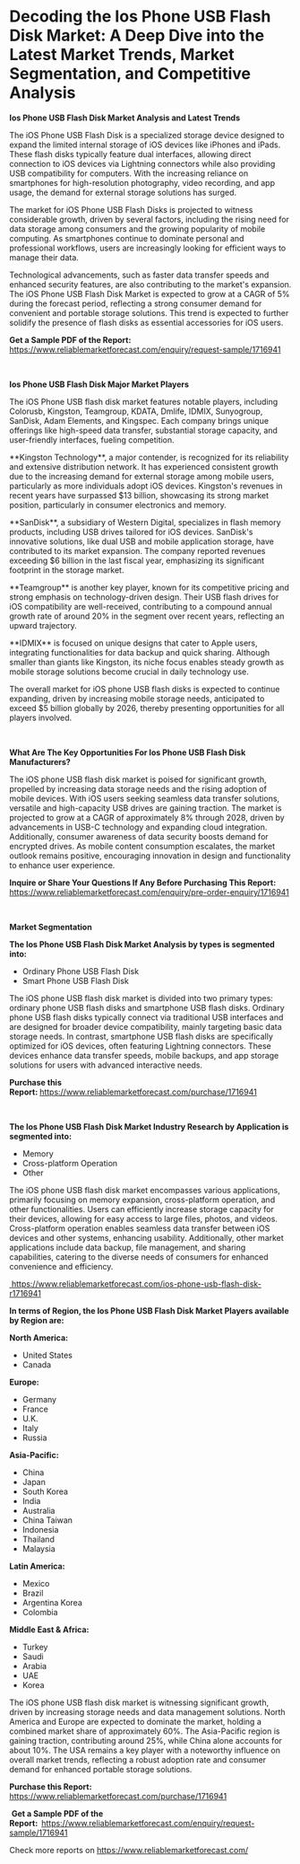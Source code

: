 <p><h1>Decoding the Ios Phone USB Flash Disk Market: A Deep Dive into the Latest Market Trends, Market Segmentation, and Competitive Analysis</h1></p><p><strong>Ios Phone USB Flash Disk Market Analysis and Latest Trends</strong></p>
<p><p>The iOS Phone USB Flash Disk is a specialized storage device designed to expand the limited internal storage of iOS devices like iPhones and iPads. These flash disks typically feature dual interfaces, allowing direct connection to iOS devices via Lightning connectors while also providing USB compatibility for computers. With the increasing reliance on smartphones for high-resolution photography, video recording, and app usage, the demand for external storage solutions has surged.</p><p>The market for iOS Phone USB Flash Disks is projected to witness considerable growth, driven by several factors, including the rising need for data storage among consumers and the growing popularity of mobile computing. As smartphones continue to dominate personal and professional workflows, users are increasingly looking for efficient ways to manage their data. </p><p>Technological advancements, such as faster data transfer speeds and enhanced security features, are also contributing to the market's expansion. The iOS Phone USB Flash Disk Market is expected to grow at a CAGR of 5% during the forecast period, reflecting a strong consumer demand for convenient and portable storage solutions. This trend is expected to further solidify the presence of flash disks as essential accessories for iOS users.</p></p>
<p><strong>Get a Sample PDF of the Report:&nbsp;</strong> <a href="https://www.reliablemarketforecast.com/enquiry/request-sample/1716941?utm_campaign=2291&utm_medium=2&utm_source=Github&utm_content=ia&utm_term=25032025&utm_id=ios-phone-usb-flash-disk">https://www.reliablemarketforecast.com/enquiry/request-sample/1716941</a></p>
<p>&nbsp;</p>
<p><strong>Ios Phone USB Flash Disk Major Market Players</strong></p>
<p><p>The iOS Phone USB flash disk market features notable players, including Colorusb, Kingston, Teamgroup, KDATA, Dmlife, IDMIX, Sunyogroup, SanDisk, Adam Elements, and Kingspec. Each company brings unique offerings like high-speed data transfer, substantial storage capacity, and user-friendly interfaces, fueling competition.</p><p>**Kingston Technology**, a major contender, is recognized for its reliability and extensive distribution network. It has experienced consistent growth due to the increasing demand for external storage among mobile users, particularly as more individuals adopt iOS devices. Kingston's revenues in recent years have surpassed $13 billion, showcasing its strong market position, particularly in consumer electronics and memory.</p><p>**SanDisk**, a subsidiary of Western Digital, specializes in flash memory products, including USB drives tailored for iOS devices. SanDisk's innovative solutions, like dual USB and mobile application storage, have contributed to its market expansion. The company reported revenues exceeding $6 billion in the last fiscal year, emphasizing its significant footprint in the storage market.</p><p>**Teamgroup** is another key player, known for its competitive pricing and strong emphasis on technology-driven design. Their USB flash drives for iOS compatibility are well-received, contributing to a compound annual growth rate of around 20% in the segment over recent years, reflecting an upward trajectory.</p><p>**IDMIX** is focused on unique designs that cater to Apple users, integrating functionalities for data backup and quick sharing. Although smaller than giants like Kingston, its niche focus enables steady growth as mobile storage solutions become crucial in daily technology use.</p><p>The overall market for iOS phone USB flash disks is expected to continue expanding, driven by increasing mobile storage needs, anticipated to exceed $5 billion globally by 2026, thereby presenting opportunities for all players involved.</p></p>
<p>&nbsp;</p>
<p><strong>What Are The Key Opportunities For Ios Phone USB Flash Disk Manufacturers?</strong></p>
<p><p>The iOS phone USB flash disk market is poised for significant growth, propelled by increasing data storage needs and the rising adoption of mobile devices. With iOS users seeking seamless data transfer solutions, versatile and high-capacity USB drives are gaining traction. The market is projected to grow at a CAGR of approximately 8% through 2028, driven by advancements in USB-C technology and expanding cloud integration. Additionally, consumer awareness of data security boosts demand for encrypted drives. As mobile content consumption escalates, the market outlook remains positive, encouraging innovation in design and functionality to enhance user experience.</p></p>
<p><strong>Inquire or Share Your Questions If Any Before Purchasing This Report:</strong> <a href="https://www.reliablemarketforecast.com/enquiry/pre-order-enquiry/1716941?utm_campaign=2291&utm_medium=2&utm_source=Github&utm_content=ia&utm_term=25032025&utm_id=ios-phone-usb-flash-disk">https://www.reliablemarketforecast.com/enquiry/pre-order-enquiry/1716941</a></p>
<p>&nbsp;</p>
<p><strong>Market Segmentation</strong></p>
<p><strong>The Ios Phone USB Flash Disk Market Analysis by types is segmented into:</strong></p>
<p><ul><li>Ordinary Phone USB Flash Disk</li><li>Smart Phone USB Flash Disk</li></ul></p>
<p><p>The iOS phone USB flash disk market is divided into two primary types: ordinary phone USB flash disks and smartphone USB flash disks. Ordinary phone USB flash disks typically connect via traditional USB interfaces and are designed for broader device compatibility, mainly targeting basic data storage needs. In contrast, smartphone USB flash disks are specifically optimized for iOS devices, often featuring Lightning connectors. These devices enhance data transfer speeds, mobile backups, and app storage solutions for users with advanced interactive needs.</p></p>
<p><strong>Purchase this Report:&nbsp;</strong><a href="https://www.reliablemarketforecast.com/purchase/1716941?utm_campaign=2291&utm_medium=2&utm_source=Github&utm_content=ia&utm_term=25032025&utm_id=ios-phone-usb-flash-disk">https://www.reliablemarketforecast.com/purchase/1716941</a></p>
<p>&nbsp;</p>
<p><strong>The Ios Phone USB Flash Disk Market Industry Research by Application is segmented into:</strong></p>
<p><ul><li>Memory</li><li>Cross-platform Operation</li><li>Other</li></ul></p>
<p><p>The iOS phone USB flash disk market encompasses various applications, primarily focusing on memory expansion, cross-platform operation, and other functionalities. Users can efficiently increase storage capacity for their devices, allowing for easy access to large files, photos, and videos. Cross-platform operation enables seamless data transfer between iOS devices and other systems, enhancing usability. Additionally, other market applications include data backup, file management, and sharing capabilities, catering to the diverse needs of consumers for enhanced convenience and efficiency.</p></p>
<p><a href="https://www.reliablemarketforecast.com/ios-phone-usb-flash-disk-r1716941?utm_campaign=2291&utm_medium=2&utm_source=Github&utm_content=ia&utm_term=25032025&utm_id=ios-phone-usb-flash-disk">&nbsp;https://www.reliablemarketforecast.com/ios-phone-usb-flash-disk-r1716941</a></p>
<p><strong>In terms of Region, the Ios Phone USB Flash Disk Market Players available by Region are:</strong></p>
<p>
    <p> <strong> North America: </strong>
        <ul>
            <li>United States</li>
            <li>Canada</li>
        </ul>
        </p> 
    <p> <strong> Europe: </strong>
        <ul>
            <li>Germany</li>
            <li>France</li>
            <li>U.K.</li>
            <li>Italy</li>
            <li>Russia</li>
        </ul>
        </p> 
    <p> <strong> Asia-Pacific: </strong>
        <ul>
            <li>China</li>
            <li>Japan</li>
            <li>South Korea</li>
            <li>India</li>
            <li>Australia</li>
            <li>China Taiwan</li>
            <li>Indonesia</li>
            <li>Thailand</li>
            <li>Malaysia</li>
        </ul>
        </p> 
    <p> <strong> Latin America: </strong>
        <ul>
            <li>Mexico</li>
            <li>Brazil</li>
            <li>Argentina Korea</li>
            <li>Colombia</li>
        </ul>
        </p> 
    <p> <strong> Middle East & Africa: </strong>
        <ul>
            <li>Turkey</li>
            <li>Saudi</li>
            <li>Arabia</li>
            <li>UAE</li>
            <li>Korea</li>
        </ul>
    </p>
    </p>
<p><p>The iOS phone USB flash disk market is witnessing significant growth, driven by increasing storage needs and data management solutions. North America and Europe are expected to dominate the market, holding a combined market share of approximately 60%. The Asia-Pacific region is gaining traction, contributing around 25%, while China alone accounts for about 10%. The USA remains a key player with a noteworthy influence on overall market trends, reflecting a robust adoption rate and consumer demand for enhanced portable storage solutions.</p></p>
<p><strong>Purchase this Report: </strong><a href="https://www.reliablemarketforecast.com/purchase/1716941?utm_campaign=2291&utm_medium=2&utm_source=Github&utm_content=ia&utm_term=25032025&utm_id=ios-phone-usb-flash-disk">https://www.reliablemarketforecast.com/purchase/1716941</a></p>
<p>&nbsp;<strong>Get a Sample PDF of the Report:&nbsp;&nbsp;</strong><a href="https://www.reliablemarketforecast.com/enquiry/request-sample/1716941?utm_campaign=2291&utm_medium=2&utm_source=Github&utm_content=ia&utm_term=25032025&utm_id=ios-phone-usb-flash-disk">https://www.reliablemarketforecast.com/enquiry/request-sample/1716941</a></p>
<p><strong></strong></p>
<p>Check more reports on <a href="https://www.reliablemarketforecast.com/?utm_campaign=2291&utm_medium=2&utm_source=Github&utm_content=ia&utm_term=25032025&utm_id=ios-phone-usb-flash-disk">https://www.reliablemarketforecast.com/</a></p>